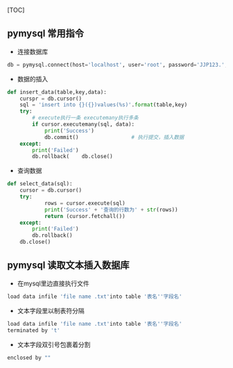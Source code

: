 [TOC]

## pymysql 常用指令

* 连接数据库

```python
db = pymysql.connect(host='localhost', user='root', password='JJP123.', port=3306, db='internship')
```

* 数据的插入

```python
def insert_data(table,key,data):
	curspr = db.cursor()
    sql = 'insert into {}({})values(%s)'.format(table,key)
    try:
        # execute执行一条 executemany执行多条
        if cursor.executemany(sql, data):	
            print('Success')
            db.commit()					# 执行提交，插入数据
	except:
        print('Failed')
        db.rollback(	db.close()
```

* 查询数据

```python
def select_data(sql):
	cursor = db.cursor()
    try:
            rows = cursor.execute(sql)
            print('Success' + '查询的行数为' + str(rows))
            return (cursor.fetchall())
    except:
        print('Failed')
        db.rollback()
    db.close()
```

## pymysql 读取文本插入数据库

* 在mysql里边直接执行文件 

```python
load data infile 'file name .txt'into table '表名''字段名'
```

* 文本字段里以制表符分隔

```python
load data infile 'file name .txt'into table '表名''字段名'
terminated by 't'
```

* 文本字段双引号包裹着分割

```python
enclosed by ""
```

